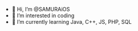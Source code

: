 - 👋 Hi, I’m @SAMURAiOS
- 👀 I’m interested in coding
- 🌱 I’m currently learning Java, C++, JS, PHP, SQL

<!---
SAMURAiOS/SAMURAiOS is a ✨ special ✨ repository because its `README.md` (this file) appears on your GitHub profile.
You can click the Preview link to take a look at your changes.
--->
